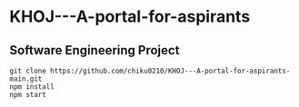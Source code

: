 # KHOJ---A-portal-for-aspirants

## Software Engineering Project

```
git clone https://github.com/chiku0210/KHOJ---A-portal-for-aspirants-main.git
npm install
npm start
```
